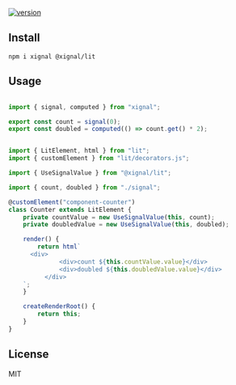 [![version](https://badgen.net/npm/v/@xignal/lit)](https://www.npmjs.com/package/@xignal/lit)

## Install

`npm i xignal @xignal/lit`

## Usage

```ts

import { signal, computed } from "xignal";

export const count = signal(0);
export const doubled = computed(() => count.get() * 2);

```

```ts

import { LitElement, html } from "lit";
import { customElement } from "lit/decorators.js";

import { UseSignalValue } from "@xignal/lit";

import { count, doubled } from "./signal";

@customElement("component-counter")
class Counter extends LitElement {
	private countValue = new UseSignalValue(this, count);
	private doubledValue = new UseSignalValue(this, doubled);

	render() {
		return html`
      <div>
			  <div>count ${this.countValue.value}</div>
			  <div>doubled ${this.doubledValue.value}</div>
		  </div>
    `;
	}

	createRenderRoot() {
		return this;
	}
}

```

## License

MIT